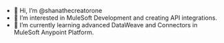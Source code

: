 - 👋 Hi, I’m @shanathecreatorone
- 👀 I’m interested in MuleSoft Development and creating API integrations.
- 🌱 I’m currently learning advanced DataWeave and Connectors in MuleSoft Anypoint Platform.

<!---
shanathecreatorone/shanathecreatorone is a ✨ special ✨ repository because its `README.md` (this file) appears on your GitHub profile.
You can click the Preview link to take a look at your changes.
--->
